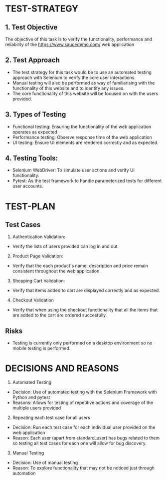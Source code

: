 # TEST-STRATEGY

## 1. Test Objective
The objective of this task is to verify the functionality, performance and reliability of the https://www.saucedemo.com/ web application

## 2. Test Approach
- The test strategy for this task would be to use an automated testing approach with Selenium to verify the core user interactions.
- Manual testing will also be performed as way of familiarising with the functionality of this website and to identify any issues.
- The core functionality of this website will be focused on with the users provided.

## 3. Types of Testing
- Functional testing: Ensuring the functionality of the web application operates as expected
- Performance testing: Observe response time of the web application
- UI testing: Ensure UI elements are rendered correctly and as expected.

## 4. Testing Tools:
- Selenium WebDriver: To simulate user actions and verify UI functionality.
- Pytest: As the test framework to handle parameterized tests for different user accounts.

# TEST-PLAN

## Test Cases

1. Authentication Validation:
- Verify the lists of users provided can log in and out.

2. Product Page Validation:
- Verify that the each product's name, description and price remain consistent throughout the web application.

3. Shopping Cart Validation:
- Verify that items added to cart are displayed correctly and as expected.

4. Checkout Validation
- Verify that when using the checkout functionality that all the items that are added to the cart are ordered succesfully.

## Risks
- Testing is currently only performed on a desktop environment so no mobile testing is performed.

# DECISIONS AND REASONS
1. Automated Testing
- Decision: Use of automated testing with the Selenium Framework with Python and pytest
- Reasons: Allows for testing of repetitive actions and coverage of the multiple users provided

2. Repeating each test case for all users
- Decision: Run each test case for each individual user provided on the web application
- Reason: Each user (apart from standard_user) has bugs related to them so testing all test cases for each one will allow for bug discovery.

3. Manual Testing
- Decision: Use of manual testing
- Reason: To explore functionality that may not be noticed just through automation